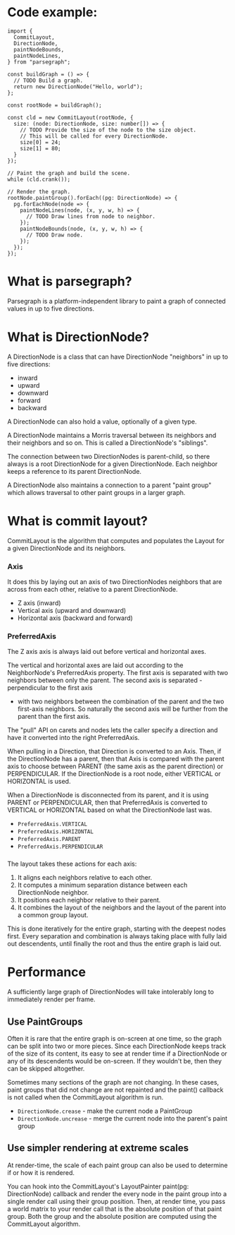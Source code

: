 # Code example:

```
import { 
  CommitLayout,
  DirectionNode,
  paintNodeBounds,
  paintNodeLines,
} from "parsegraph";

const buildGraph = () => {
  // TODO Build a graph.
  return new DirectionNode("Hello, world");
};

const rootNode = buildGraph();

const cld = new CommitLayout(rootNode, {
  size: (node: DirectionNode, size: number[]) => {
    // TODO Provide the size of the node to the size object.
    // This will be called for every DirectionNode.
    size[0] = 24;
    size[1] = 80;
  }
});

// Paint the graph and build the scene.
while (cld.crank());

// Render the graph.
rootNode.paintGroup().forEach((pg: DirectionNode) => {
  pg.forEachNode(node => {
    paintNodeLines(node, (x, y, w, h) => {
      // TODO Draw lines from node to neighbor.
    });
    paintNodeBounds(node, (x, y, w, h) => {
      // TODO Draw node.
    });
  });
});

```

# What is parsegraph?

Parsegraph is a platform-independent library to paint a graph of connected
values in up to five directions.

# What is DirectionNode?

A DirectionNode is a class that can have DirectionNode "neighbors" in up to five
directions:

- inward
- upward
- downward
- forward
- backward

A DirectionNode can also hold a value, optionally of a given type.

A DirectionNode maintains a Morris traversal between its neighbors and their
neighbors and so on. This is called a DirectionNode's "siblings".

The connection between two DirectionNodes is parent-child, so there always is a
root DirectionNode for a given DirectionNode. Each neighbor keeps a reference
to its parent DirectionNode.

A DirectionNode also maintains a connection to a parent "paint group" which
allows traversal to other paint groups in a larger graph.

# What is commit layout?

CommitLayout is the algorithm that computes and populates the Layout for a
given DirectionNode and its neighbors.

### Axis

It does this by laying out an axis of two DirectionNodes neighbors that are
across from each other, relative to a parent DirectionNode.

* Z axis (inward)
* Vertical axis (upward and downward)
* Horizontal axis (backward and forward)

### PreferredAxis

The Z axis axis is always laid out before vertical and horizontal axes.

The vertical and horizontal axes are laid out according to the NeighborNode's
PreferredAxis property. The first axis is separated with two neighbors between
only the parent. The second axis is separated - perpendicular to the first axis
- with two neighbors between the combination of the parent and the two
first-axis neighbors. So naturally the second axis will be further from the
parent than the first axis.

The "pull" API on carets and nodes lets the caller specify a direction and
have it converted into the right PreferredAxis.

When pulling in a Direction, that Direction is converted to an Axis. Then, if
the DirectionNode has a parent, then that Axis is compared with the parent axis
to choose between PARENT (the same axis as the parent direction) or
PERPENDICULAR. If the DirectionNode is a root node, either VERTICAL or
HORIZONTAL is used.

When a DirectionNode is disconnected from its parent, and it is using PARENT or
PERPENDICULAR, then that PreferredAxis is converted to VERTICAL or HORIZONTAL
based on what the DirectionNode last was.

* `PreferredAxis.VERTICAL`
* `PreferredAxis.HORIZONTAL`
* `PreferredAxis.PARENT`
* `PreferredAxis.PERPENDICULAR`

###

The layout takes these actions for each axis:

1. It aligns each neighbors relative to each other.
2. It computes a minimum separation distance between each DirectionNode neighbor.
3. It positions each neighbor relative to their parent.
4. It combines the layout of the neighbors and the layout of the parent into a
common group layout.

This is done iteratively for the entire graph, starting with the deepest nodes
first. Every separation and combination is always taking place with fully laid
out descendents, until finally the root and thus the entire graph is laid out.

# Performance

A sufficiently large graph of DirectionNodes will take intolerably long to
immediately render per frame.

## Use PaintGroups

Often it is rare that the entire graph is on-screen at one time, so the graph
can be split into two or more pieces. Since each DirectionNode keeps track of
the size of its content, its easy to see at render time if a DirectionNode or
any of its descendents would be on-screen. If they wouldn't be, then they can
be skipped altogether.

Sometimes many sections of the graph are not changing. In these cases, paint
groups that did not change are not repainted and the paint() callback is not
called when the CommitLayout algorithm is run.

* `DirectionNode.crease` - make the current node a PaintGroup
* `DirectionNode.uncrease` - merge the current node into the parent's paint group


## Use simpler rendering at extreme scales

At render-time, the scale of each paint group can also be used to determine if
or how it is rendered.

You can hook into the CommitLayout's LayoutPainter paint(pg: DirectionNode)
callback and render the every node in the paint group into a single render call
using their group position. Then, at render time, you pass a world matrix to
your render call that is the absolute position of that paint group. Both the
group and the absolute position are computed using the CommitLayout
algorithm.
